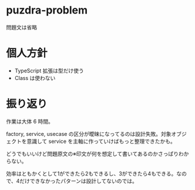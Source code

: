# puzdra-problem

問題文は省略

# 個人方針

- TypeScript 拡張は型だけ使う
- Class は使わない

# 振り返り

作業は大体 6 時間。

factory, service, usecase の区分が曖昧になってるのは設計失敗。対象オブジェクトを意識して service を主軸に作っていけばもっと整理できたかも。

どうでもいいけど問題原文の※印文が何を想定して書いてあるのかさっぱりわからない。

効率はともかくとして1ができたら2もできるし、3ができたら4もできる。なので、4だけできなかったパターンは設計してないのでは。
